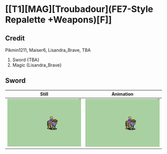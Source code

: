 # [\[T1\]\[MAG\]\[Troubadour\]\(FE7-Style Repalette +Weapons\)\[F\]]

## Credit

Pikmin1211, Maiser6, Lisandra_Brave, TBA

1. Sword {TBA}
6. Magic {Lisandra_Brave}
	
## Sword

| Still | Animation |
| :---: | :-------: |
| ![Sword still](./Sword_000.png) | ![Sword animation](./Sword.gif) |
